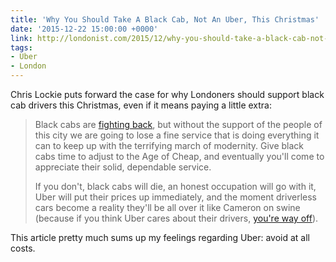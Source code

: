 ```yaml
---
title: 'Why You Should Take A Black Cab, Not An Uber, This Christmas'
date: '2015-12-22 15:00:00 +0000'
link: http://londonist.com/2015/12/why-you-should-take-a-black-cab-not-an-uber-this-christmas
tags:
- Uber
- London
---
```

Chris Lockie puts forward the case for why Londoners should support black cab drivers this Christmas, even if it means paying a little extra:

> Black cabs are [fighting back][1], but without the support of the people of this city we are going to lose a fine service that is doing everything it can to keep up with the terrifying march of modernity. Give black cabs time to adjust to the Age of Cheap, and eventually you'll come to appreciate their solid, dependable service.
>
> If you don't, black cabs will die, an honest occupation will go with it, Uber will put their prices up immediately, and the moment driverless cars become a reality they'll be all over it like Cameron on swine (because if you think Uber cares about their drivers, [you're way off][2]).

This article pretty much sums up my feelings regarding Uber: avoid at all costs.

[1]: http://www.standard.co.uk/news/transport/black-cabs-are-better-for-capital-claim-drivers-in-new-campaign-a3137751.html
[2]: http://www.bbc.co.uk/news/business-34733862
